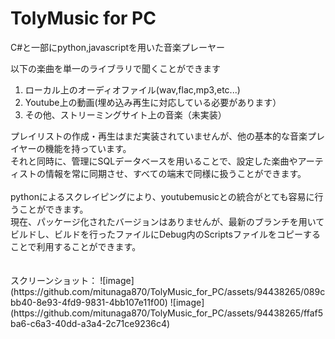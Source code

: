 <h1>TolyMusic for PC</h1>
C#と一部にpython,javascriptを用いた音楽プレーヤー<br>

以下の楽曲を単一のライブラリで聞くことができます
<ol>
  <li>ローカル上のオーディオファイル(wav,flac,mp3,etc...)</li>
  <li>Youtube上の動画(埋め込み再生に対応している必要があります）</li>
  <li>その他、ストリーミングサイト上の音楽（未実装）</li>
</ol>
プレイリストの作成・再生はまだ実装されていませんが、他の基本的な音楽プレイヤーの機能を持っています。<br>
それと同時に、管理にSQLデータベースを用いることで、設定した楽曲やアーティストの情報を常に同期させ、すべての端末で同様に扱うことができます。<br>
<br>
pythonによるスクレイピングにより、youtubemusicとの統合がとても容易に行うことができます。
<br>
現在、パッケージ化されたバージョンはありませんが、最新のブランチを用いてビルドし、ビルドを行ったファイルにDebug内のScriptsファイルをコピーすることで利用することができます。<br>
<br><br>
スクリーンショット：
![image](https://github.com/mitunaga870/TolyMusic_for_PC/assets/94438265/089cbb40-8e93-4fd9-9831-4bb107e11f00)
![image](https://github.com/mitunaga870/TolyMusic_for_PC/assets/94438265/ffaf5ba6-c6a3-40dd-a3a4-2c71ce9236c4)
